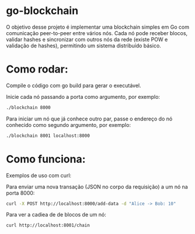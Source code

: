 # go-blockchain

O objetivo desse projeto é implementar uma blockchain simples em Go com comunicação peer-to-peer entre vários nós.
Cada nó pode receber blocos, validar hashes e sincronizar com outros nós da rede (existe POW e validação de hashes), permitindo um sistema distribuído básico.

# Como rodar:

Compile o código com go build para gerar o executável.

Inicie cada nó passando a porta como argumento, por exemplo:
``` bash
./blockchain 8000
```

Para iniciar um nó que já conhece outro par, passe o endereço do nó conhecido como segundo argumento, por exemplo:
``` bash
./blockchain 8001 localhost:8000
````
# Como funciona:
Exemplos de uso com curl:

Para enviar uma nova transação (JSON no corpo da requisição) a um nó na porta 8000:
``` bash
curl -X POST http://localhost:8000/add-data -d "Alice -> Bob: 10"
```

Para ver a cadiea de de blocos de um nó:
``` bash
curl http://localhost:8001/chain
```